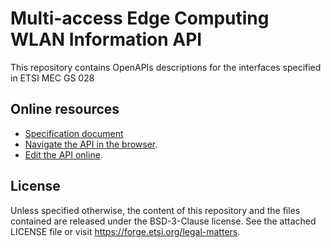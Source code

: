 # Multi-access Edge Computing WLAN Information API

This repository contains OpenAPIs descriptions for the interfaces specified in ETSI MEC GS 028

## Online resources

* [Specification document](https://www.etsi.org/deliver/etsi_gs/MEC/001_099/028/02.01.01_60/gs_MEC028v020101p.pdf)
* [Navigate the API in the browser](https://forge.etsi.org/swagger/ui/?url=https://forge.etsi.org/gitlab/mec/gs028-wai-api/raw/stf593/WlanInformationApi.yaml).
* [Edit the API online](https://forge.etsi.org/swagger/editor/?url=https://forge.etsi.org/gitlab/mec/gs028-wai-api/raw/stf593/WlanInformationApi.yaml).

## License

Unless specified otherwise, the content of this repository and the files contained are released under the BSD-3-Clause license.
See the attached LICENSE file or visit https://forge.etsi.org/legal-matters.
